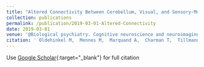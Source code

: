 ```yaml
---
title: "Altered Connectivity Between Cerebellum, Visual, and Sensory-Motor Networks in Autism Spectrum Disorder: Results from the EU-AIMS Longitudinal European Autism Project."
collection: publications
permalink: /publication/2019-03-01-Altered-Connectivity
date: 2019-03-01
venue: '@Biological psychiatry. Cognitive neuroscience and neuroimaging'
citation: ' Oldehinkel M,  Mennes M,  Marquand A,  Charman T,  Tillmann J,  Ecker C,  Dell&apos;Acqua F,  Brandeis D,  Banaschewski T,  Baumeister S,  Moessnang C,  EU-AIMS group, &quot;Altered Connectivity Between Cerebellum, Visual, and Sensory-Motor Networks in Autism Spectrum Disorder: Results from the EU-AIMS Longitudinal European Autism Project..&quot; @Biological psychiatry. Cognitive neuroscience and neuroimaging, 2019.'
---
```

Use [Google Scholar](https://scholar.google.com/scholar?q=Altered+Connectivity+Between+Cerebellum,+Visual,+and+Sensory+Motor+Networks+in+Autism+Spectrum+Disorder:+Results+from+the+EU+AIMS+Longitudinal+European+Autism+Project.){:target="_blank"} for full citation